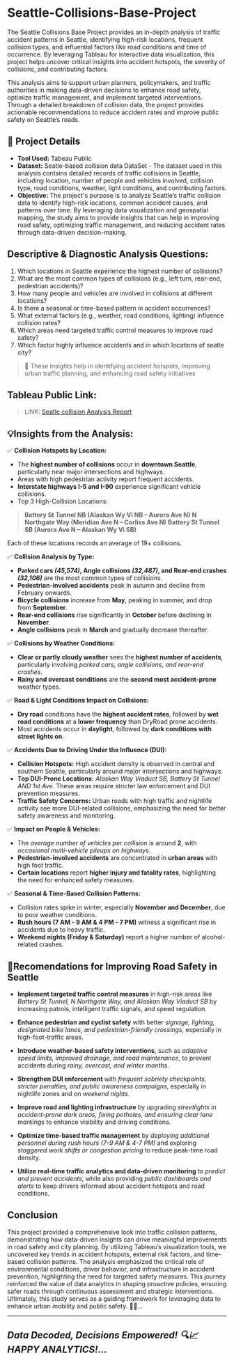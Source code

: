 # Seattle-Collisions-Base-Project
The Seattle Collisions Base Project provides an in-depth analysis of traffic accident patterns in Seattle, identifying high-risk locations, frequent collision types, and influential factors like road conditions and time of occurrence. By leveraging Tableau for interactive data visualization, this project helps uncover critical insights into accident hotspots, the severity of collisions, and contributing factors.

This analysis aims to support urban planners, policymakers, and traffic authorities in making data-driven decisions to enhance road safety, optimize traffic management, and implement targeted interventions. Through a detailed breakdown of collision data, the project provides actionable recommendations to reduce accident rates and improve public safety on Seattle’s roads.

## 📂 Project Details  
- **Tool Used:** Tabeau Public  
- **Dataset:** Seatle-based collision data DataSet - The dataset used in this analysis contains detailed records of traffic collisions in Seattle, including location, number of people and vehicles involved, collision type, road conditions, weather, light conditions, and contributing factors.
- **Objective:** The project's purpose is to analyze Seattle’s traffic collision data to identify high-risk locations, common accident causes, and patterns over time. By leveraging data visualization and geospatial mapping, the study aims to provide insights that can help in improving road safety, optimizing traffic management, and reducing accident rates through data-driven decision-making.

## Descriptive & Diagnostic Analysis Questions:
1) Which locations in Seattle experience the highest number of collisions?
2) What are the most common types of collisions (e.g., left turn, rear-end, pedestrian accidents)?
3) How many people and vehicles are involved in collisions at different locations?
4) Is there a seasonal or time-based pattern in accident occurrences?
5) What external factors (e.g., weather, road conditions, lighting) influence collision rates?
6) Which areas need targeted traffic control measures to improve road safety?
7) Which factor highly influence accidents and in which locations of seatle city?

>🚦 These insights help in identifying accident hotspots, improving urban traffic planning, and enhancing road safety initiatives

## Tableau Public Link:
> LINK: <a href="https://public.tableau.com/app/profile/lakshmi.priya.s3202/viz/SeattleCollisionsBaseProject_16716402367190/collisionhotspotdashboard"> Seatle collision Analysis Report</a>

## 💡Insights from the Analysis:
✅ **Collision Hotspots by Location:**
- The **highest number of collisions** occur in **downtown Seattle**, particularly near major intersections and highways.
- Areas with high pedestrian activity report frequent accidents.
- **Interstate highways I-5 and I-90** experience significant vehicle collisions.
- Top 3 High-Collision Locations:
> **Battery St Tunnel NB (Alaskan Wy Vi NB – Aurora Ave N)**
> **N Northgate Way (Meridian Ave N – Corliss Ave N)**
> **Battery St Tunnel SB (Aurora Ave N – Alaskan Wy Vi SB)**

Each of these locations records an average of 19+ collisions.

✅ **Collision Analysis by Type:**
- **Parked cars *(45,574)*, Angle collisions *(32,487)*, and Rear-end crashes *(32,106)*** are the most common types of collisions.
- **Pedestrian-involved accidents** peak in autumn and decline from February onwards.
- **Bicycle collisions** increase from **May**, peaking in summer, and drop from **September**.
- **Rear-end collisions** rise significantly in **October** before declining in **November**.
- **Angle collisions** peak in **March** and gradually decrease thereafter.

✅ **Collisions by Weather Conditions:**
- **Clear or partly cloudy weather** sees the **highest number of accidents**, particularly involving *parked cars, angle collisions, and rear-end crashes*.
- **Rainy and overcast conditions** are the **second most accident-prone** weather types.

✅ **Road & Light Conditions Impact on Collisions:**
- **Dry road** conditions have the **highest accident rates**, followed by **wet road conditions** at a **lower frequency** than DryRoad prone accidents.
- Most accidents occur in **daylight**, followed by **dark conditions with street lights on**.

✅ **Accidents Due to Driving Under the Influence (DUI):**
- **Collision Hotspots:** High accident density is observed in central and southern Seattle, particularly around major intersections and highways.
- **Top DUI-Prone Locations:** *Alaskan Way Viaduct SB, Battery St Tunnel AND 1st Ave*. These areas require stricter law enforcement and DUI prevention measures.
- **Traffic Safety Concerns:** Urban roads with high traffic and nightlife activity see more DUI-related collisions, emphasizing the need for better safety awareness and monitoring.

✅ **Impact on People & Vehicles:**
- The *average number of vehicles per collision* is around **2**, with *occasional multi-vehicle pileups on highways*.
- **Pedestrian-involved accidents** are concentrated in **urban areas** with high foot traffic.
- **Certain locations** report **higher injury and fatality rates**, highlighting the need for enhanced safety measures.

✅ **Seasonal & Time-Based Collision Patterns:**
- Collision rates spike in winter, especially **November and December**, due to poor weather conditions.
- **Rush hours (7 AM - 9 AM & 4 PM - 7 PM)** witness a significant rise in accidents due to heavy traffic.
- **Weekend nights (Friday & Saturday)** report a higher number of alcohol-related crashes.

## 🚀Recomendations for Improving Road Safety in Seattle  

- **Implement targeted traffic control measures** in high-risk areas like *Battery St Tunnel, N Northgate Way, and Alaskan Way Viaduct SB* by increasing patrols, intelligent traffic signals, and speed regulation.  
- **Enhance pedestrian and cyclist safety** with better *signage, lighting, designated bike lanes, and pedestrian-friendly crossings*, especially in high-foot-traffic areas.  
- **Introduce weather-based safety interventions**, such as *adaptive speed limits, improved drainage, and road maintenance*, to prevent accidents during *rainy, overcast, and winter months*.  

- **Strengthen DUI enforcement** with *frequent sobriety checkpoints, stricter penalties, and public awareness campaigns*, especially in nightlife zones and on *weekend nights*.  
- **Improve road and lighting infrastructure** by upgrading *streetlights in accident-prone dark areas, fixing potholes, and ensuring clear lane markings* to enhance visibility and driving conditions.  
- **Optimize time-based traffic management** by *deploying additional personnel during rush hours (7-9 AM & 4-7 PM)* and exploring *staggered work shifts or congestion pricing* to reduce peak-time road density.  
- **Utilize real-time traffic analytics and data-driven monitoring** to *predict and prevent accidents*, while also providing *public dashboards and alerts* to keep drivers informed about accident hotspots and road conditions.  

## Conclusion
This project provided a comprehensive look into traffic collision patterns, demonstrating how data-driven insights can drive meaningful improvements in road safety and city planning. By utilizing Tableau’s visualization tools, we uncovered key trends in accident hotspots, external risk factors, and time-based collision patterns. The analysis emphasized the critical role of environmental conditions, driver behavior, and infrastructure in accident prevention, highlighting the need for targeted safety measures. This journey reinforced the value of data analytics in shaping proactive policies, ensuring safer roads through continuous assessment and strategic interventions. Ultimately, this study serves as a guiding framework for leveraging data to enhance urban mobility and public safety. 🚗💨...

----
***Data Decoded, Decisions Empowered! 🔍📈 HAPPY ANALYTICS!...***
----
